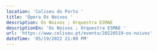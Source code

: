 ```yaml
---
location: 'Coliseu do Porto '
title: 'Ópera Os Noivos '
description: Os Noivos ; Orquestra ESMAE
descriptionEn: 'Os Noivos ; Orquestra ESMAE '
url: 'https://www.coliseu.pt/evento/20220519-os-noivos'
dateTime: '05/19/2022 21:00 PM'
---
```


